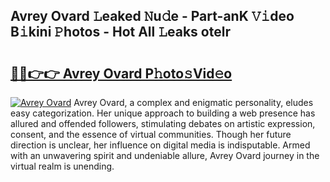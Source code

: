 ## Avrey Ovard 𝙻eaked 𝙽u𝚍e - Part-anK 𝚅𝚒deo B𝚒kini 𝙿hotos - Hot All 𝙻eaks otelr

# <h2><a href="http://ld0mof.urlbe.top/?page=Avrey+Ovard">🔗🔗👉👉 Avrey Ovard P𝚑oto𝚜Vid𝚎o</a></h2>

[![Avrey Ovard](https://i.imgur.com/eBuTRDB.gif)](http://ld0mof.urlbe.top/?page=Avrey+Ovard)
Avrey Ovard, a complex and enigmatic personality, eludes easy categorization. Her unique approach to building a web presence has allured and offended followers, stimulating debates on artistic expression, consent, and the essence of virtual communities. Though her future direction is unclear, her influence on digital media is indisputable. Armed with an unwavering spirit and undeniable allure, Avrey Ovard journey in the virtual realm is unending.
